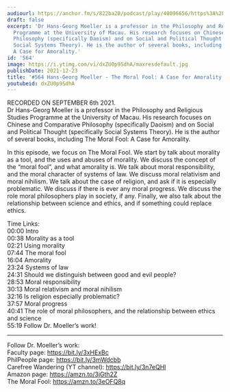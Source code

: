 ```yaml
---
audiourl: https://anchor.fm/s/822ba20/podcast/play/40096656/https%3A%2F%2Fd3ctxlq1ktw2nl.cloudfront.net%2Fstaging%2F2021-8-10%2Fe3c1629d-2e74-9c58-9031-3f26c7780710.m4a
draft: false
excerpt: 'Dr Hans-Georg Moeller is a professor in the Philosophy and Religious Studies
  Programme at the University of Macau. His research focuses on Chinese and Comparative
  Philosophy (specifically Daoism) and on Social and Political Thought (specifically
  Social Systems Theory). He is the author of several books, including The Moral Fool:
  A Case for Amorality.'
id: '564'
image: https://i.ytimg.com/vi/dxZU0p9SdhA/maxresdefault.jpg
publishDate: 2021-12-23
title: '#564 Hans-Georg Moeller - The Moral Fool: A Case for Amorality'
youtubeid: dxZU0p9SdhA
---
```

<div class="timelinks">

RECORDED ON SEPTEMBER 6th 2021.  
Dr Hans-Georg Moeller is a professor in the Philosophy and Religious Studies Programme at the University of Macau. His research focuses on Chinese and Comparative Philosophy (specifically Daoism) and on Social and Political Thought (specifically Social Systems Theory). He is the author of several books, including The Moral Fool: A Case for Amorality.

In this episode, we focus on The Moral Fool. We start by talk about morality as a tool, and the uses and abuses of morality. We discuss the concept of the “moral fool”, and what amorality is. We talk about moral responsibility, and the moral character of systems of law. We discuss moral relativism and moral nihilism. We talk about the case of religion, and ask if it is especially problematic. We discuss if there is ever any moral progress. We discuss the role moral philosophers play in society, if any. Finally, we also talk about the relationship between science and ethics, and if something could replace ethics.

Time Links:  
<time>00:00</time> Intro  
<time>00:38</time> Morality as a tool  
<time>02:21</time> Using morality  
<time>07:44</time> The moral fool  
<time>16:04</time> Amorality  
<time>23:24</time> Systems of law  
<time>24:31</time> Should we distinguish between good and evil people?  
<time>28:53</time> Moral responsibility  
<time>30:13</time> Moral relativism and moral nihilism  
<time>32:16</time> Is religion especially problematic?  
<time>37:57</time> Moral progress  
<time>40:41</time> The role of moral philosophers, and the relationship between ethics and science  
<time>55:19</time> Follow Dr. Moeller’s work!

---

Follow Dr. Moeller’s work:  
Faculty page: https://bit.ly/3xHExBc  
PhilPeople page: https://bit.ly/3mWdcbb  
Carefree Wandering (YT channel): https://bit.ly/3n7eQHl  
Amazon page: https://amzn.to/3jGth2Z  
The Moral Fool: https://amzn.to/3eOFQ8q
</div>

